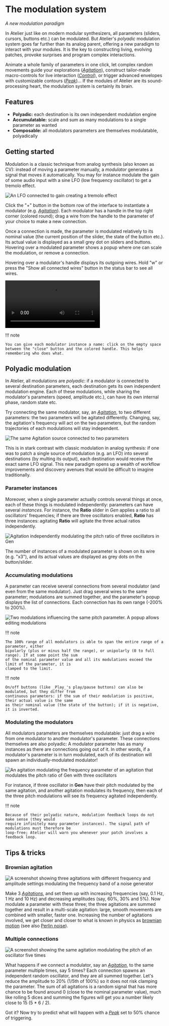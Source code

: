 # The modulation system

_A new modulation paradigm_

In Atelier just like on modern modular synthesizers, all parameters (sliders, cursors, buttons etc.)
can be modulated. But Atelier's _polyadic_ modulation system goes far further than its analog
parent, offering a new paradigm to interact with your modules. It is the key to constructing living,
evolving patches, provoke surprises and program complex interactions.

Animate a whole family of parameters in one click, let complex random movements guide your
explorations ([_Agitation_](../modules/agitation.md)), construct tailor-made macro-controls for live
interaction ([_Control_](../modules/control.md)), or trigger advanced envelopes with customizable
contours ([_Peak_](../modules/peak.md))... If the modules of Atelier are its sound-processing heart,
the modulation system is certainly its brain.

## Features

- **Polyadic:** each destination is its own independent modulation engine
- **Accumulatable:** scale and sum as many modulations to a single parameter as wanted
- **Composable:** all modulators parameters are themselves modulatable, polyadically

## Getting started

Modulation is a classic technique from analog synthesis (also known as CV): instead of moving a
parameter manually, a _modulator_ generates a signal that moves it automatically. You may for
instance modulate the gain of some audio input with a sine LFO (low frequency oscillator) to get a
tremolo effect.

![An LFO connected to gain creating a tremolo effect](../assets/images/atelier/modulation/modulation-tremolo.png)

Click the "+" button in the bottom row of the interface to instantiate a modulator (e.g.
[_Agitation_](../modules/agitation.md)). Each modulator has a handle in the top right corner
(colored round); drag a wire from the handle to the parameter of your choice to make a new
connection.

Once a connection is made, the parameter is modulated relatively to its nominal value (the current
position of the slider, the state of the button etc.). Its actual value is displayed as a small grey
dot on sliders and buttons. Hovering over a modulated parameter shows a popup where one can scale
the modulation, or remove a connection.

Hovering over a modulator's handle displays its outgoing wires. Hold "w" or press the "Show all
connected wires" button in the status bar to see all wires.

![A video showing how to modulate the pitch of of an oscillator in Gen](../assets/videos/modulation-create-modulation.mp4)

!!! note

    You can give each modulator instance a name: click on the empty space between the "close" button and the colored handle. This helps remembering who does what.

## Polyadic modulation

In Atelier, all modulations are _polyadic_: if a modulator is connected to several destination
parameters, each destination gets its own independent modulation engine. Each of these modulations,
while sharing the modulator's parameters (speed, amplitude etc.), can have its own internal phase,
random state etc.

Try connecting the same modulator, say, an [_Agitation_](../modules/agitation.md), to two different
parameters: the two parameters will be agitated differently. Changing, say, the agitation's
frequency will act on the two parameters, but the random trajectories of each modulations will stay
independent.

![The same Agitation source connected to two parameters](../assets/images/atelier/modulation/modulation-same-mod-different-engine.png)

This is in stark contrast with classic modulation in analog synthesis: if one was to patch a single
source of modulation (e.g. an LFO) into several destinations (by multing its output), each
destination would receive the exact same LFO signal. This new paradigm opens up a wealth of workflow
improvements and discovery avenues that would be difficult to imagine traditionally.

### Parameter instances

Moreover, when a single parameter actually controls several things at once, each of these things is
modulated independently: parameters can have several _instances_. For instance, the **Ratio** slider
in _Gen_ applies a ratio to all oscillators' frequencies; if there are three oscillators enabled,
**Ratio** has three instances: agitating **Ratio** will agitate the three actual ratios
independently.

![Agitation independently modulating the pitch ratio of three oscillators in Gen](../assets/images/atelier/modulation/modulation-three-instances.png)

The number of instances of a modulated parameter is shown on its wire (e.g. "x3"), and its actual
values are displayed as grey dots on the button/slider.

### Accumulating modulations

A parameter can receive several connections from several modulator (and even from the same
modulator). Just drag several wires to the same parameter; modulations are summed together, and the
parameter's popup displays the list of connections. Each connection has its own range (-200% to
200%).

![Two modulations influencing the same pitch parameter. A popup allows editing modulations](../assets/images/atelier/modulation/modulation-accumulation.png)

!!! note

    The 100% range of all modulators is able to span the entire range of a parameter, either
    bipolarly (plus or minus half the range), or unipolarly (0 to full range). If at some point the sum
    of the nominal parameter value and all its modulations exceed the limit of the parameter, it is
    clamped to the limit.

!!! note

    On/off buttons (like _Play_'s play/pause buttons) can also be modulated, but they differ from
    continuous parameters: if the sum of their modulation is positive, their actual value is the same 
    as their nominal value (the state of the button); if it is negative, it is inverted.

### Modulating the modulators

All modulators parameters are themselves modulatable: just drag a wire from one modulator to another
modulator's parameter. These connections themselves are also polyadic: A modulator parameter has as
many instances as there are connections going out of it. In other words, if a modulator's parameter
is in turn modulated, each of its destination will spawn an individually-modulated modulator!

![An agitation modulating the frequency parameter of an agitation that modulates the pitch ratio of Gen with three oscillators](../assets/images/atelier/modulation/modulation-modulating-modulations-square.png)

For instance, if three oscillator in **Gen** have their pitch modulated by the same agitation, and
another agitation modulates its frequency, then each of the three pitch modulations will see its
frequency agitated independently.

!!! note

    Because of their polyadic nature, modulation feedback loops do not make sense (they would
    require infinitely many parameter instances). The signal path of modulations must therefore be
    loop-free; Atelier will warn you whenever your patch involves a feedback loop.

## Tips & tricks

### Brownian agitation

![A screenshot showing three agitations with different frequency and amplitude settings modulating the frequency band of a noise generator](../assets/images/atelier/modulation/modulation-brownian-agitation.png)

Make 3 [_Agitations_](../modules/agitation.md), and set them up with increasing frequencies (say, 0.1
Hz, 1 Hz and 10 Hz) and decreasing amplitudes (say, 60%, 30% and 5%). Now modulate a parameter with
these three; the three agitations are summed together and result in a multi-scale agitation: large,
smooth movements are combined with smaller, faster one. Increasing the number of agitations
involved, we get closer and closer to what is known in physics as [brownian
motion](https://en.wikipedia.org/wiki/Brownian_motion) (see also [Perlin
noise](https://en.wikipedia.org/wiki/Perlin_noise)).

### Multiple connections

![A screenshot showing the same agitation modulating the pitch of an oscillator five times](../assets/images/atelier/modulation/modulation-multiple-connections-trick.png)

What happens if we connect a modulator, say an [_Agitation_](../modules/agitation.md), to the same
parameter multiple times, say 5 times? Each connection spawns an independent random oscillator, and
they are all summed together. Let's reduce the amplitude to 20% (1/5th of 100%) so it does not risk
clamping the parameter. The sum of all agitations is a random signal that has more chance to be
found around 0 (close to the nominal parameter value), much like rolling 5 dices and summing the
figures will get you a number likely close to 15 (5 * 6 / 2).

Got it? Now try to predict what will happen with a [_Peak_](../modules/peak.md) set to 50% chance of
triggering.
